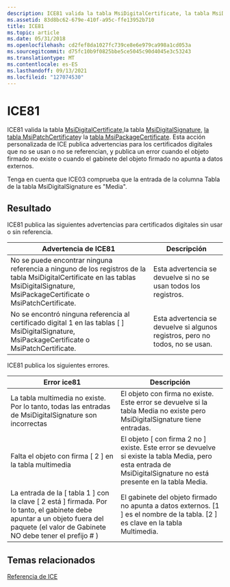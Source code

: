 ```yaml
---
description: ICE81 valida la tabla MsiDigitalCertificate, la tabla MsiDigitalSignature, la tabla MsiPatchCertificate y la tabla MsiPackageCertificate.
ms.assetid: 83d8bc62-679e-410f-a95c-ffe13952b710
title: ICE81
ms.topic: article
ms.date: 05/31/2018
ms.openlocfilehash: cd2fef8da1027fc739ce8e6e979ca998a1cd053a
ms.sourcegitcommit: d75fc10b9f0825bbe5ce5045c90d4045e3c53243
ms.translationtype: MT
ms.contentlocale: es-ES
ms.lasthandoff: 09/13/2021
ms.locfileid: "127074530"
---
```

# <a name="ice81"></a>ICE81

ICE81 valida la tabla [MsiDigitalCertificate,](msidigitalcertificate-table.md)la tabla [MsiDigitalSignature,](msidigitalsignature-table.md) [la tabla MsiPatchCertificate](msipatchcertificate-table.md)y la [tabla MsiPackageCertificate](msipackagecertificate-table.md). Esta acción personalizada de ICE publica advertencias para los certificados digitales que no se usan o no se referencian, y publica un error cuando el objeto firmado no existe o cuando el gabinete del objeto firmado no apunta a datos externos.

Tenga en cuenta que ICE03 comprueba que la entrada de la columna Tabla de la tabla MsiDigitalSignature es "Media".

## <a name="result"></a>Resultado

ICE81 publica las siguientes advertencias para certificados digitales sin usar o sin referencia.



| Advertencia de ICE81                                                                                                                                                      | Descripción                                                        |
|--------------------------------------------------------------------------------------------------------------------------------------------------------------------|--------------------------------------------------------------------|
| No se puede encontrar ninguna referencia a ninguno de los registros de la tabla MsiDigitalCertificate en las tablas MsiDigitalSignature, MsiPackageCertificate o MsiPatchCertificate. | Esta advertencia se devuelve si no se usan todos los registros.                |
| No se encontró ninguna referencia al certificado digital 1 en las tablas \[ \] MsiDigitalSignature, MsiPackageCertificate o MsiPatchCertificate.                         | Esta advertencia se devuelve si algunos registros, pero no todos, no se usan. |



 

ICE81 publica los siguientes errores.



| Error ice81                                                                                                                                                              | Descripción                                                                                                                                                    |
|--------------------------------------------------------------------------------------------------------------------------------------------------------------------------|----------------------------------------------------------------------------------------------------------------------------------------------------------------|
| La tabla multimedia no existe. Por lo tanto, todas las entradas de MsiDigitalSignature son incorrectas                                                                                   | El objeto con firma no existe. Este error se devuelve si la tabla Media no existe pero MsiDigitalSignature tiene entradas.                                |
| Falta el objeto con firma \[ 2 \] en la tabla multimedia                                                                                                                               | El objeto \[ con firma 2 no \] existe. Este error se devuelve si existe la tabla Media, pero esta entrada de MsiDigitalSignature no está presente en la tabla Media. |
| La entrada de la \[ tabla 1 \] con la clave \[ 2 está \] firmada. Por lo tanto, el gabinete debe apuntar a un objeto fuera del paquete (el valor de Gabinete NO debe tener el prefijo \# ) | El gabinete del objeto firmado no apunta a datos externos. \[1 \] es el nombre de la tabla. \[2 \] es clave en la tabla Multimedia.                                             |



 

## <a name="related-topics"></a>Temas relacionados

<dl> <dt>

[Referencia de ICE](ice-reference.md)
</dt> </dl>

 

 



